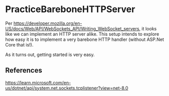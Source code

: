 # PracticeBareboneHTTPServer

Per https://developer.mozilla.org/en-US/docs/Web/API/WebSockets_API/Writing_WebSocket_servers, it looks like we can implement an HTTP server alike.
This setup intends to explore how easy it is to implement a very barebone HTTP handler (without ASP.Net Core that is!).

As it turns out, getting started is very easy.

## References

https://learn.microsoft.com/en-us/dotnet/api/system.net.sockets.tcplistener?view=net-8.0